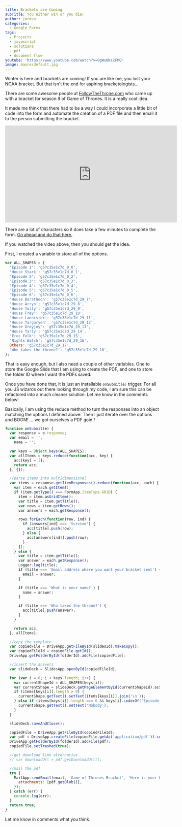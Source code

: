 ```yaml
---
title: Brackets are Coming
subTitle: You either win or you die!
author: jordan
categories:
  - Google Forms
tags:
  - Projects
  - javascript
  - solutions
  - pdf
  - document flow
youtube: 'https://www.youtube.com/watch?v=OgWuQNs2FMQ'
image: maxresdefault.jpg
---
```


Winter is here and brackets are coming! If you are like me, you lost your NCAA bracket. But that isn't the end for aspiring bracketologists...

There are some awesome people at [FollowTheThrone.com](https://followthethrone.com) who came up with a bracket for season 8 of Game of Thrones. It is a really cool idea.

It made me think that there had to be a way I could incorporate a little bit of code into the form and automate the creation of a PDF file and then email it to the person submitting the bracket.

<iframe width="560" height="315" src="https://www.youtube.com/embed/OgWuQNs2FMQ?controls=0" frameborder="0" allow="accelerometer; autoplay; encrypted-media; gyroscope; picture-in-picture" allowfullscreen></iframe>

There are a lot of characters so it does take a few minutes to complete the form. [Go ahead and do that here.](https://forms.gle/JNQnriTZ1J1dD7UA6)

If you watched the video above, then you should get the idea.

First, I created a variable to store all of the options.

```javascript
var ALL_SHAPES = {
  'Episode 1': 'g57c35e1c7d_0_0',
  'House Stark': 'g57c35e1c7d_0_1',
  'Episode 2': 'g57c35e1c7d_0_2',
  'Episode 3': 'g57c35e1c7d_0_3',
  'Episode 4': 'g57c35e1c7d_0_4',
  'Episode 5': 'g57c35e1c7d_0_5',
  'Episode 6': 'g57c35e1c7d_0_6',
  'House Baratheon': 'g57c35e1c7d_29_7',
  'House Arryn': 'g57c35e1c7d_29_8',
  'House Tully': 'g57c35e1c7d_29_9',
  'House Frey': 'g57c35e1c7d_29_10',
  'House Lannister': 'g57c35e1c7d_29_11',
  'House Targaryen': 'g57c35e1c7d_29_12',
  'House Greyjoy': 'g57c35e1c7d_29_13',
  'House Tarly': 'g57c35e1c7d_29_14',
  'Free Folk': 'g57c35e1c7d_29_15',
  'Nights Watch': 'g57c35e1c7d_29_16',
  Others: 'g57c35e1c7d_29_17',
  'Who takes the throne?': 'g57c35e1c7d_29_18',
};
```

That is easy enough, but I also need a couple of other variables. One to store the Google Slide that I am using to create the PDF, and one to store the folder ID where I want the PDFs saved.

Once you have done that, it is just an installable `onSubmit(e)` trigger. For all you JS wizards out there looking through my code, I am sure this can be refactored into a much cleaner solution. Let me know in the comments below!

Basically, I am using the reduce method to turn the responses into an object matching the options I defined above. Then I just iterate over the options and BOOM! ... we got ourselves a PDF goin'!

```javascript
function onSubmit(e) {
  var response = e.response;
  var email = '',
    name = '';

  var keys = Object.keys(ALL_SHAPES);
  var allItems = keys.reduce(function(acc, key) {
    acc[key] = [];
    return acc;
  }, {});

  //parse items into multidimensional
  var items = response.getItemResponses().reduce(function(acc, each) {
    var item = each.getItem();
    if (item.getType() === FormApp.ItemType.GRID) {
      item = item.asGridItem();
      var title = item.getTitle();
      var rows = item.getRows();
      var answers = each.getResponse();

      rows.forEach(function(row, ind) {
        if (answers[ind] === 'Survive') {
          acc[title].push(row);
        } else {
          acc[answers[ind]].push(row);
        }
      });
    } else {
      var title = item.getTitle();
      var answer = each.getResponse();
      Logger.log(title);
      if (title === 'Email address where you want your bracket sent') {
        email = answer;
      }

      if (title === 'What is your name?') {
        name = answer;
      }

      if (title === 'Who takes the throne?') {
        acc[title].push(answer);
      }
    }

    return acc;
  }, allItems);

  //copy the template
  var copiedFile = DriveApp.getFileById(slidesId).makeCopy();
  var copiedFileId = copiedFile.getId();
  DriveApp.getFolderById(folderId).addFile(copiedFile);

  //insert the answers
  var slideDeck = SlidesApp.openById(copiedFileId);

  for (var i = 0; i < keys.length; i++) {
    var currentShapeId = ALL_SHAPES[keys[i]];
    var currentShape = slideDeck.getPageElementById(currentShapeId).asShape();
    if (items[keys[i]].length > 0) {
      currentShape.getText().setText(items[keys[i]].join('\n'));
    } else if (items[keys[i]].length === 0 && keys[i].indexOf('Episode') > -1) {
      currentShape.getText().setText('Nobody');
    }
  }

  slideDeck.saveAndClose();

  copiedFile = DriveApp.getFileById(copiedFileId);
  var pdf = DriveApp.createFile(copiedFile.getAs('application/pdf')).setName(name + '-GoT-Bracket');
  DriveApp.getFolderById(folderId).addFile(pdf);
  copiedFile.setTrashed(true);

  //get download link alternative
  // var downloadUrl = pdf.getDownloadUrl();

  //mail the pdf
  try {
    MailApp.sendEmail(email, 'Game of Thrones Bracket', 'Here is your bracket!', {
      attachments: [pdf.getBlob()],
    });
  } catch (err) {
    console.log(err);
  }
  return true;
}
```

Let me know in comments what you think.
